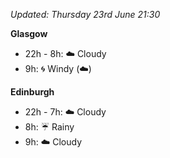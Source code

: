 *Updated: Thursday 23rd June 21:30*

**Glasgow**

* 22h - 8h: :cloud: Cloudy
* 9h: :cyclone: Windy (:cloud:)

**Edinburgh**

* 22h - 7h: :cloud: Cloudy
* 8h: :umbrella: Rainy
* 9h: :cloud: Cloudy
